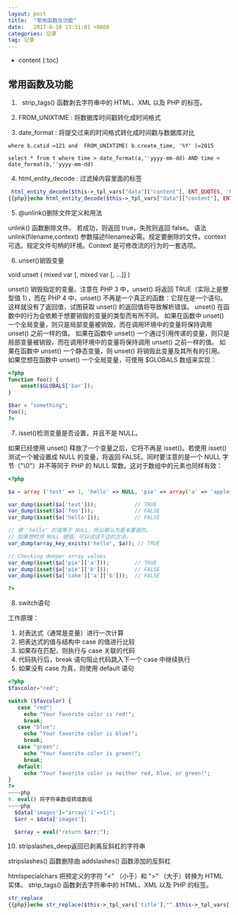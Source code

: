 ```yaml
---
layout: post
title:  "常用函数及功能"
date:   2017-8-10 13:31:01 +0800
categories: 记录
tag: 记录
---
```


* content
{:toc}

常用函数及功能
--------------


1.   strip_tags() 函数剥去字符串中的 HTML、XML 以及 PHP 的标签。

2.   FROM_UNIXTIME  :  将数据库时间戳转化成时间格式

3.   date_format    :    将提交过来的时间格式转化成时间戳与数据库对比
~~~~mysql
where b.catid =121 and  FROM_UNIXTIME( b.create_time, '%Y' )=2015

select * from t where time > date_format(a,''yyyy-mm-dd) AND time < date_format(b,''yyyy-mm-dd)
~~~~
4.  html_entity_decode  :   过滤掉内容里面的标签
~~~~php
 html_entity_decode($this->_tpl_vars["data"]["content"], ENT_QUOTES, 'UTF-8')
{{php}}echo html_entity_decode($this->_tpl_vars["data"]["content"], ENT_QUOTES, 'UTF-8'){{/php}}
~~~~

5. @unlink()删除文件定义和用法

unlink() 函数删除文件。
若成功，则返回 true，失败则返回 false。
语法
unlink(filename,context)
参数描述filename必需。规定要删除的文件。context可选。规定文件句柄的环境。Context 是可修改流的行为的一套选项。

6. unset()销毁变量

void unset ( mixed var [, mixed var [, ...]] )

unset() 销毁指定的变量。注意在 PHP 3 中，unset() 将返回 TRUE（实际上是整型值 1），而在 PHP 4 中，unset() 不再是一个真正的函数：它现在是一个语句。这样就没有了返回值，试图获取 unset() 的返回值将导致解析错误。
unset() 在函数中的行为会依赖于想要销毁的变量的类型而有所不同。
如果在函数中 unset() 一个全局变量，则只是局部变量被销毁，而在调用环境中的变量将保持调用 unset() 之前一样的值。
如果在函数中 unset() 一个通过引用传递的变量，则只是局部变量被销毁，而在调用环境中的变量将保持调用 unset() 之前一样的值。
如果在函数中 unset() 一个静态变量，则 unset() 将销毁此变量及其所有的引用。
如果您想在函数中 unset() 一个全局变量，可使用 $GLOBALS 数组来实现：
~~~~php
<?php
function foo() {
    unset($GLOBALS['bar']);
}

$bar = "something";
foo();
?>
~~~~
7. isset()检测变量是否设置，并且不是 NULL。

如果已经使用 unset() 释放了一个变量之后，它将不再是 isset()。若使用 isset() 测试一个被设置成 NULL 的变量，将返回 FALSE。同时要注意的是一个 NULL 字节（"\0"）并不等同于 PHP 的 NULL 常数。这对于数组中的元素也同样有效：
~~~~php
<?php

$a = array ('test' => 1, 'hello' => NULL, 'pie' => array('a' => 'apple'));

var_dump(isset($a['test']));            // TRUE
var_dump(isset($a['foo']));             // FALSE
var_dump(isset($a['hello']));           // FALSE

// 键 'hello' 的值等于 NULL，所以被认为是未置值的。
// 如果想检测 NULL 键值，可以试试下边的方法。 
var_dump(array_key_exists('hello', $a)); // TRUE

// Checking deeper array values
var_dump(isset($a['pie']['a']));        // TRUE
var_dump(isset($a['pie']['b']));        // FALSE
var_dump(isset($a['cake']['a']['b']));  // FALSE

?>
~~~~
8. switch语句

工作原理：
  1. 对表达式（通常是变量）进行一次计算
  2. 把表达式的值与结构中 case 的值进行比较
  3. 如果存在匹配，则执行与 case 关联的代码
  4. 代码执行后，break 语句阻止代码跳入下一个 case 中继续执行
  5. 如果没有 case 为真，则使用 default 语句
~~~~php
<?php
$favcolor="red";

switch ($favcolor) {
   case "red":
     echo "Your favorite color is red!";
     break;
   case "blue":
     echo "Your favorite color is blue!";
     break;
   case "green":
     echo "Your favorite color is green!";
     break;
   default:
     echo "Your favorite color is neither red, blue, or green!";
}
?>
~~~~php
9. eval() 将字符串数组转成数组
~~~~php
  $data['images']="array('1'=>1)";
  $arr = $data['images'];

  $array = eval("return $arr;");
~~~~
10. stripslashes_deep返回已剥离反斜杠的字符串

stripslashes() 函数删除由 addslashes() 函数添加的反斜杠

htmlspecialchars 
把预定义的字符 "<" （小于）和 ">" （大于）转换为 HTML 实体。
strip_tags()
函数剥去字符串中的 HTML、XML 以及 PHP 的标签。
~~~~php
str_replace
{{php}}echo str_replace($this->_tpl_vars['title'],"".$this->_tpl_vars['title']."",msubstr($this->_tpl_vars['v']['title'],0,40,'utf8'));{{/php}}
~~~~
